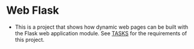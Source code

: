 # Web Flask

- This is a project that shows how dynamic web pages can be built with the Flask web application module. See [TASKS](TASKS.md) for the requirements of this project.
